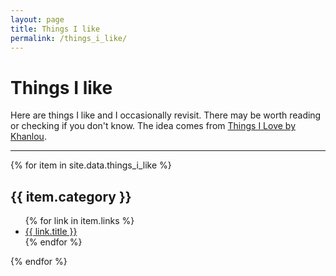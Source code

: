 ```yaml
---
layout: page
title: Things I like
permalink: /things_i_like/
---
```


<h1>Things I like</h1>

Here are things I like and I occasionally revisit. There may be worth reading or checking if you don't know.
The idea comes from [Things I Love by Khanlou](http://khanlou.com/love/).

---

{% for item in site.data.things_i_like %}
<h2>{{ item.category }}</h2>
<ul>
{% for link in item.links %}
<li><a href="{{ link.url }}">{{ link.title }}</a></li>
{% endfor %}
</ul>
{% endfor %}

